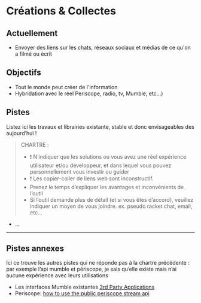 
Créations & Collectes
===

## Actuellement

- Envoyer des liens sur les chats, réseaux sociaux et médias de ce qu'on a filmé ou écrit 

## Objectifs

- Tout le monde peut créer de l'information
- Hybridation avec le réel Periscope, radio, tv, Mumble, etc…)

## Pistes

Listez ici les travaux et librairies existante, stable et donc envisageables des aujourd’hui !

> CHARTRE :
> -	:exclamation: N’indiquer que les solutions ou vous avez une réel expérience utilisateur et/ou développeur, et dans lequel vous pouvez personnellement vous investir ou guider
> -	:exclamation: Les copier-coller de liens web sont inconstructif.
> -	Prenez le temps d’expliquer les avantages et inconvénients de l’outil
> -	Si l’outil demande plus de détail (et si vous êtes d’accord), veuillez indiquer un moyen de vous joindre. ex. pseudo racket chat, email, etc…

- ...

---
## Pistes annexes

Ici ce trouve les autres pistes qui ne réponde pas à la chartre précédente : par exemple l’api mumble et périscope, je sais qu’elle existe mais n’ai aucune expérience avec leurs utilisations

- Les interfaces Mumble existantes [3rd Party Applications](https://wiki.mumble.info/wiki/3rd_Party_Applications)
- Periscope: [how to use the public periscope stream api](https://medium.com/@matteocontrini/how-to-use-the-public-periscope-stream-api-8dfedc7fe872#.h9g0vgy0m)